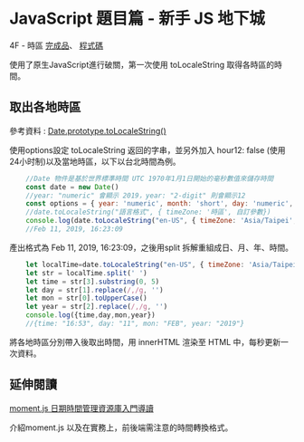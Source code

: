 # JavaScript 題目篇 - 新手 JS 地下城
4F - 時區
 <a href="https://huiyuliz.github.io/time-zone/" target="_blank">完成品</a>、
 <a href="https://github.com/HuiyuLiz/time-zone" target="_blank">程式碼</a>
 
 使用了原生JavaScript進行破關，第一次使用 toLocaleString 取得各時區的時間。



## 取出各地時區
參考資料 : <a href="https://developer.mozilla.org/zh-CN/docs/Web/JavaScript/Reference/Global_Objects/Date/toLocaleString" target="_blank">Date.prototype.toLocaleString()</a>

使用options設定 toLocaleString 返回的字串，並另外加入 hour12: false (使用24小时制)以及當地時區，以下以台北時間為例。
    
```javascript
    //Date 物件是基於世界標準時間 UTC 1970年1月1日開始的毫秒數值來儲存時間
    const date = new Date()
    //year: "numeric" 會顯示 2019，year: "2-digit" 則會顯示12
    const options = { year: 'numeric', month: 'short', day: 'numeric', hour: 'numeric', minute: 'numeric', second: 'numeric', hour12: false }
    //date.toLocaleString("語言格式", { timeZone: '時區', 自訂參數})
    console.log(date.toLocaleString("en-US", { timeZone: 'Asia/Taipei', ...options }));    
    //Feb 11, 2019, 16:23:09
```

產出格式為 Feb 11, 2019, 16:23:09，之後用split 拆解重組成日、月、年、時間。
```javascript
    let localTime=date.toLocaleString("en-US", { timeZone: 'Asia/Taipei', ...options })
    let str = localTime.split(' ')
    let time = str[3].substring(0, 5)
    let day = str[1].replace(/,/g, '')
    let mon = str[0].toUpperCase()
    let year = str[2].replace(/,/g, '')
    console.log({time,day,mon,year})
    //{time: "16:53", day: "11", mon: "FEB", year: "2019"}
```

將各地時區分別帶入後取出時間，用 innerHTML 渲染至 HTML 中，每秒更新一次資料。


## 延伸閱讀
<a href="https://developer.mozilla.org/zh-CN/docs/Web/JavaScript/Reference/Global_Objects/Date/toLocaleString" target="_blank">moment.js 日期時間管理資源庫入門導讀</a>

介紹moment.js 以及在實務上，前後端需注意的時間轉換格式。

